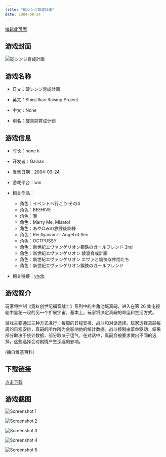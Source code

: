 ```yaml
---
title: "碇シンジ育成計画"
date: 2004-09-24
---
```

[编辑此页面](https://github.com/ACG-3/ADV3-source/blob/main/source/_posts/games/%E7%A2%87%E3%82%B7%E3%83%B3%E3%82%B8%E8%82%B2%E6%88%90%E8%A8%88%E7%94%BB.md)

## 游戏封面

![碇シンジ育成計画](https%3A//pan.timero.xyz/onedrive/img_lib_001/%E7%A2%87%E3%82%B7%E3%83%B3%E3%82%B8%E8%82%B2%E6%88%90%E8%A8%88%E7%94%BB_cover.avif)


## 游戏名称

- 日文：碇シンジ育成計画
- 英文：Shinji Ikari Raising Project
- 中文：None

- 别名：碇真嗣育成计划


## 游戏信息

- 时长：none h
- 开发者：Gainax
- 发售日期：2004-09-24
- 游戏平台：win
- 相关作品：
   - 角色：イベントへ行こう!その4
   - 角色：BEEHIVE
   - 角色：贄
   - 角色：Marry Me, Misato!
   - 角色：あや○みの放課後訓練
   - 角色：Rei Ayanami - Angel of Sex
   - 角色：OCTPUSSY
   - 角色：新世紀エヴァンゲリオン鋼鉄のガールフレンド 2nd
   - 角色：新世紀エヴァンゲリオン 綾波育成計画
   - 角色：新世紀エヴァンゲリオン エヴァと愉快な仲間たち
   - 角色：新世紀エヴァンゲリオン鋼鉄のガールフレンド

- 相关链接：[vndb](https://vndb.org/v1356)


## 游戏简介

玩家将控制《霓虹创世纪福音战士》系列中的主角池城真嗣，进入在第 26 集电视剧中昙花一现的另一个扩展宇宙。基本上，玩家将决定真嗣的命运和生活方式。

游戏主要通过三种方式进行：每周的日程安排、战斗和对话选择。玩家选择真嗣每周的日程安排，真嗣的所作所为会影响他的统计数据。战斗控制由菜单驱动，结果部分取决于统计数据，部分取决于运气。在对话中，真嗣会被要求做出不同的选择，这些选择会对剧情产生深远的影响。

(摘自维基百科）


## 下载链接

[点击下载](https://pan.timero.xyz/onedrive/adv_lib_001/%E7%A2%87%E3%82%B7%E3%83%B3%E3%82%B8%E8%82%B2%E6%88%90%E8%A8%88%E7%94%BB)


## 游戏截图


![Screenshot 1](https%3A//pan.timero.xyz/onedrive/img_lib_001/%E7%A2%87%E3%82%B7%E3%83%B3%E3%82%B8%E8%82%B2%E6%88%90%E8%A8%88%E7%94%BB_Screenshot_1.avif)

![Screenshot 2](https%3A//pan.timero.xyz/onedrive/img_lib_001/%E7%A2%87%E3%82%B7%E3%83%B3%E3%82%B8%E8%82%B2%E6%88%90%E8%A8%88%E7%94%BB_Screenshot_2.avif)

![Screenshot 3](https%3A//pan.timero.xyz/onedrive/img_lib_001/%E7%A2%87%E3%82%B7%E3%83%B3%E3%82%B8%E8%82%B2%E6%88%90%E8%A8%88%E7%94%BB_Screenshot_3.avif)

![Screenshot 4](https%3A//pan.timero.xyz/onedrive/img_lib_001/%E7%A2%87%E3%82%B7%E3%83%B3%E3%82%B8%E8%82%B2%E6%88%90%E8%A8%88%E7%94%BB_Screenshot_4.avif)

![Screenshot 5](https%3A//pan.timero.xyz/onedrive/img_lib_001/%E7%A2%87%E3%82%B7%E3%83%B3%E3%82%B8%E8%82%B2%E6%88%90%E8%A8%88%E7%94%BB_Screenshot_5.avif)

